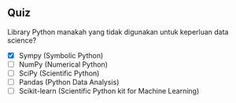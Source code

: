 ## Quiz

Library Python manakah yang tidak digunakan untuk keperluan data science?

- [x] Sympy (Symbolic Python)
- [ ] NumPy (Numerical Python)
- [ ] SciPy (Scientific Python)
- [ ] Pandas (Python Data Analysis)
- [ ] Scikit-learn (Scientific Python kit for Machine Learning)